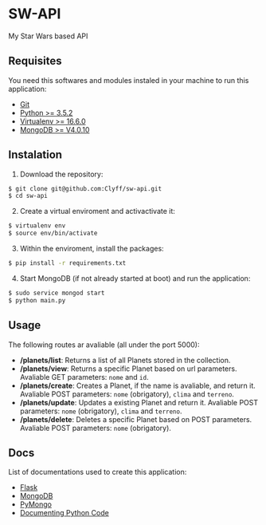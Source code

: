 # SW-API
My Star Wars based API


## Requisites

You need this softwares and modules instaled in your machine to run this application:

- [Git](https://git-scm.com/download)
- [Python >= 3.5.2](https://www.python.org/downloads/)
- [Virtualenv >= 16.6.0](https://virtualenv.pypa.io/en/latest/installation/)
- [MongoDB >= V4.0.10](https://docs.mongodb.com/manual/installation/)

## Instalation

1. Download the repository:
```sh
$ git clone git@github.com:Clyff/sw-api.git
$ cd sw-api
```

2. Create a virtual enviroment and activactivate it:
```sh
$ virtualenv env
$ source env/bin/activate
```

3. Within the enviroment, install the packages:
```sh
$ pip install -r requirements.txt
```

4. Start MongoDB (if not already started at boot) and run the application:
```sh
$ sudo service mongod start
$ python main.py
```

## Usage

The following routes ar avaliable (all under the port 5000):

- **/planets/list**: Returns a list of all Planets stored in the collection.
- **/planets/view**: Returns a specific Planet based on url parameters. Avaliable GET parameters: `nome` and `id`.
- **/planets/create**: Creates a Planet, if the name is avaliable, and return it. Avaliable POST parameters: `nome` (obrigatory), `clima` and `terreno`.
- **/planets/update**: Updates a existing Planet and return it. Avaliable POST parameters: `nome` (obrigatory), `clima` and `terreno`.
- **/planets/delete**: Deletes a specific Planet based on POST parameters. Avaliable POST parameters: `nome` (obrigatory).


## Docs

List of documentations used to create this application:

- [Flask](http://flask.pocoo.org/)
- [MongoDB](https://docs.mongodb.com/manual/)
- [PyMongo](https://api.mongodb.com/python/current/tutorial.html)
- [Documenting Python Code](https://realpython.com/documenting-python-code/)
